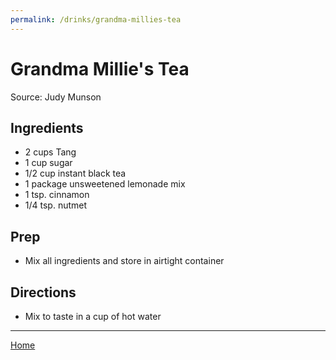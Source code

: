 ```yaml
---
permalink: /drinks/grandma-millies-tea
---
```

# Grandma Millie's Tea

Source: Judy Munson

## Ingredients

- 2 cups Tang
- 1 cup sugar
- 1/2 cup instant black tea
- 1 package unsweetened lemonade mix
- 1 tsp. cinnamon
- 1/4 tsp. nutmet

## Prep

- Mix all ingredients and store in airtight container

## Directions

- Mix to taste in a cup of hot water

---

[Home](https://thomasjbarrett82.github.io)
